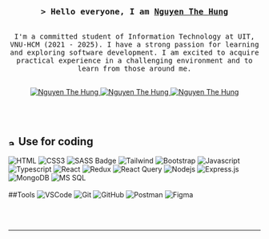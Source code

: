 <h3 align="center">
        <samp>&gt; Hello everyone, I am
                <b><a target="_blank" href="https://www.facebook.com/iamnguyenthehung/">Nguyen The Hung</a></b>
        </samp>
</h3>

<p align="center"> 
  <samp>
    <br>
        I'm a committed student of Information Technology at UIT, VNU-HCM (2021 - 2025). I have a strong passion for learning and exploring software development. I am excited to acquire practical experience in a challenging environment and to learn from those around me.
    <br>
    <br>
  </samp>
</p>

<p align="center">
 <a href="https://www.linkedin.com/in/nguyen-the-hung-se" target="_blank">
  <img src="https://img.shields.io/badge/LinkedIn-0077B5?style=for-the-badge&logo=linkedin&logoColor=white" alt="Nguyen The Hung"/>
 </a>
 <a href="https://x.com/hoa_tham0312" target="_blank">
  <img src="https://img.shields.io/badge/Twitter-1DA1F2?style=for-the-badge&logo=twitter&logoColor=white
  " alt="Nguyen The Hung" />
 </a>
 <a href="https://www.instagram.com/isamitprajapati" target="_blank">
  <img src="https://img.shields.io/badge/Facebook-1877F2?style=for-the-badge&logo=facebook&logoColor=white
  " alt="Nguyen The Hung" />
 </a> 
</p>
<br />
<br/>

## <img src="image.png" alt="alt text" width="15" height="15"> Use for coding

![HTML](https://img.shields.io/badge/HTML5-E34F26?style=for-the-badge&logo=html5&logoColor=white)
![CSS3](https://img.shields.io/badge/CSS3-1572B6?style=for-the-badge&logo=css3&logoColor=white)
![SASS Badge](https://img.shields.io/badge/Sass-CC6699?style=for-the-badge&logo=sass&logoColor=white)
![Tailwind](https://img.shields.io/badge/Tailwind_CSS-092749?style=for-the-badge&logo=tailwindcss&logoColor=06B6D4&labelColor=000000)
![Bootstrap](https://img.shields.io/badge/Bootstrap-563D7C?style=for-the-badge&logo=bootstrap&logoColor=white)
![Javascript](https://img.shields.io/badge/Javascript-F0DB4F?style=for-the-badge&labelColor=black&logo=javascript&logoColor=F0DB4F)
![Typescript](https://img.shields.io/badge/Typescript-007acc?style=for-the-badge&labelColor=black&logo=typescript&logoColor=007acc)
![React](https://img.shields.io/badge/-React-61DBFB?style=for-the-badge&labelColor=black&logo=react&logoColor=61DBFB)
![Redux](https://img.shields.io/badge/Redux-593D88?style=for-the-badge&logo=redux&logoColor=white)
![React Query](https://img.shields.io/badge/-React_Query-FF4154?style=for-the-badge&logo=react%20query&logoColor=white)
![Nodejs](https://img.shields.io/badge/Nodejs-3C873A?style=for-the-badge&labelColor=black&logo=node.js&logoColor=3C873A)
![Express.js](https://img.shields.io/badge/Express.js-000000?style=for-the-badge&logo=express&logoColor=white)
![MongoDB](https://img.shields.io/badge/MongoDB-4EA94B?style=for-the-badge&logo=mongodb&logoColor=white)
![MS SQL](https://img.shields.io/badge/MS_SQL-CC2927?style=for-the-badge&logo=microsoft-sql-server&logoColor=white)
<br />
<br/>
##Tools
![VSCode](https://img.shields.io/badge/Visual_Studio-0078d7?style=for-the-badge&logo=visual%20studio&logoColor=white)
![Git](https://img.shields.io/badge/Git-F05032?style=for-the-badge&logo=git&logoColor=white)
![GitHub](https://img.shields.io/badge/Github-181717?style=for-the-badge&logo=github&logoColor=white)
![Postman](https://img.shields.io/badge/Postman-FF6C37?style=for-the-badge&logo=postman&logoColor=white)
![Figma](https://img.shields.io/badge/Figma-F24E1E?style=for-the-badge&logo=figma&logoColor=white)

<br/>
<br/>
<hr/>
